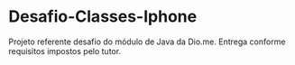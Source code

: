 # Desafio-Classes-Iphone
Projeto referente desafio do módulo de Java da Dio.me. Entrega conforme requisitos impostos pelo tutor.
